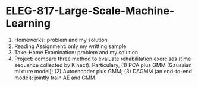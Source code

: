 # ELEG-817-Large-Scale-Machine-Learning

1. Homeworks: problem and my solution
2. Reading Assignment: only my writting sample
3. Take-Home Examination: problem and my solution
4. Project: compare three method to evaluate rehabilitation exercises (time sequence collected by Kinect). Particulary, (1) PCA plus GMM (Gaussian mixture model); (2) Autoencoder plus GMM; (3) DAGMM (an end-to-end model): jointly train AE and GMM.

